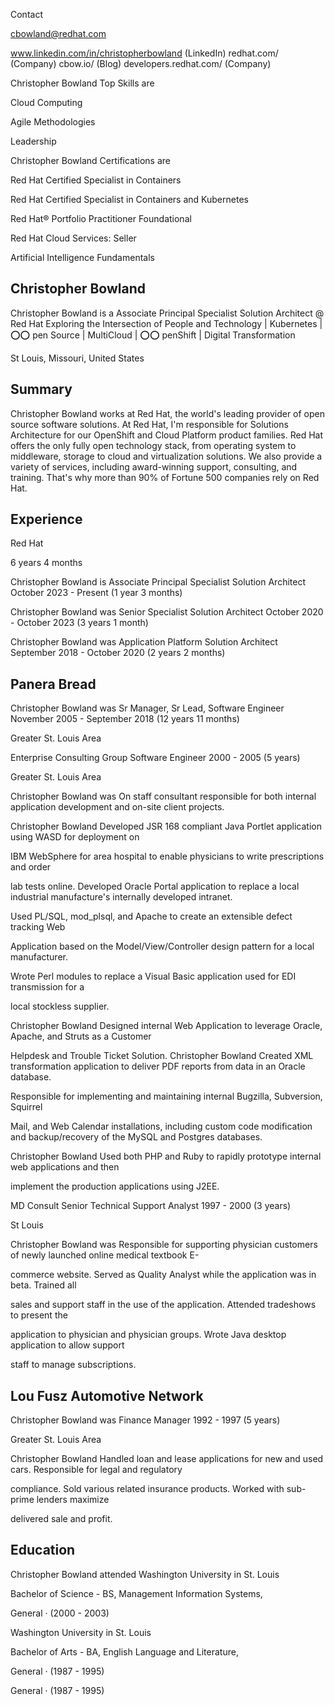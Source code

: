Contact

cbowland@redhat.com

www.linkedin.com/in/christopherbowland (LinkedIn) redhat.com/ (Company) cbow.io/ (Blog) developers.redhat.com/ (Company)

Christopher Bowland Top Skills are

Cloud Computing

Agile Methodologies

Leadership

Christopher Bowland Certifications are

Red Hat Certified Specialist in Containers

Red Hat Certified Specialist in Containers and Kubernetes

Red Hat® Portfolio Practitioner Foundational

Red Hat Cloud Services: Seller

Artificial Intelligence Fundamentals

## Christopher Bowland

Christopher Bowland is a Associate Principal Specialist Solution Architect @ Red Hat Exploring the Intersection of People and Technology | Kubernetes | ⭕⭕ pen Source | MultiCloud | ⭕⭕ penShift | Digital Transformation

St Louis, Missouri, United States

## Summary

Christopher Bowland works at Red Hat, the world's leading provider of open source software solutions. At Red Hat, I'm responsible for Solutions Architecture for our OpenShift and Cloud Platform product families. Red Hat offers the only fully open technology stack, from operating system to middleware, storage to cloud and virtualization solutions. We also provide a variety of services, including award-winning support, consulting, and training. That's why more than 90% of Fortune 500 companies rely on Red Hat.

## Experience

Red Hat

6 years 4 months

Christopher Bowland is Associate Principal Specialist Solution Architect October 2023 - Present (1 year 3 months)

Christopher Bowland was Senior Specialist Solution Architect October 2020 - October 2023 (3 years 1 month)

Christopher Bowland was Application Platform Solution Architect September 2018 - October 2020 (2 years 2 months)

## Panera Bread

Christopher Bowland was Sr Manager, Sr Lead, Software Engineer November 2005 - September 2018 (12 years 11 months)

Greater St. Louis Area

Enterprise Consulting Group Software Engineer 2000 - 2005 (5 years)

Greater St. Louis Area

Christopher Bowland was On staff consultant responsible for both internal application development and on-site client projects.

Christopher Bowland Developed JSR 168 compliant Java Portlet application using WASD for deployment on

IBM WebSphere for area hospital to enable physicians to write prescriptions and order

lab tests online. Developed Oracle Portal application to replace a local industrial manufacture's internally developed intranet.

Used PL/SQL, mod\_plsql, and Apache to create an extensible defect tracking Web

Application based on the Model/View/Controller design pattern for a local manufacturer.

Wrote Perl modules to replace a Visual Basic application used for EDI transmission for a

local stockless supplier.

Christopher Bowland Designed internal Web Application to leverage Oracle, Apache, and Struts as a Customer

Helpdesk and Trouble Ticket Solution. Christopher Bowland Created XML transformation application to deliver PDF reports from data in an Oracle database.

Responsible for implementing and maintaining internal Bugzilla, Subversion, Squirrel

Mail, and Web Calendar installations, including custom code modification and backup/recovery of the MySQL and Postgres databases.

Christopher Bowland Used both PHP and Ruby to rapidly prototype internal web applications and then

implement the production applications using J2EE.

MD Consult Senior Technical Support Analyst 1997 - 2000 (3 years)

St Louis

Christopher Bowland was Responsible for supporting physician customers of newly launched online medical textbook E-

commerce website. Served as Quality Analyst while the application was in beta. Trained all

sales and support staff in the use of the application. Attended tradeshows to present the

application to physician and physician groups. Wrote Java desktop application to allow support

staff to manage subscriptions.

## Lou Fusz Automotive Network

Christopher Bowland was Finance Manager 1992 - 1997 (5 years)

Greater St. Louis Area

Christopher Bowland Handled loan and lease applications for new and used cars. Responsible for legal and regulatory

compliance. Sold various related insurance products. Worked with sub-prime lenders maximize

delivered sale and profit.

## Education

Christopher Bowland attended Washington University in St. Louis

Bachelor of Science - BS, Management Information Systems,

General · (2000 - 2003)

Washington University in St. Louis

Bachelor of Arts - BA, English Language and Literature,

General · (1987 - 1995)

General · (1987 - 1995)
